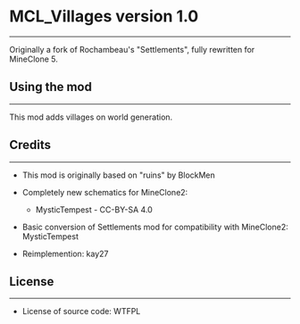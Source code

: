 # MCL_Villages version 1.0
--------------------------
Originally a fork of Rochambeau's "Settlements", fully rewritten for MineClone 5.

## Using the mod
----------------
This mod adds villages on world generation.

## Credits
----------
 * This mod is originally based on "ruins" by BlockMen

 * Completely new schematics for MineClone2:
     * MysticTempest - CC-BY-SA 4.0

 * Basic conversion of Settlements mod for compatibility with MineClone2: MysticTempest

 * Reimplemention: kay27

## License
----------
 * License of source code: WTFPL
